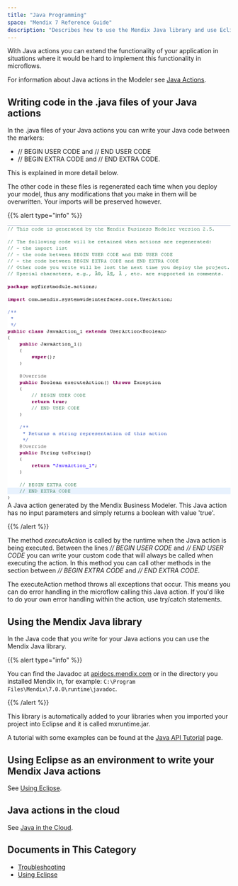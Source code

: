 ```yaml
---
title: "Java Programming"
space: "Mendix 7 Reference Guide"
description: "Describes how to use the Mendix Java library and use Eclipse as an environment to write your Mendix Java Actions."
---
```


With Java actions you can extend the functionality of your application in situations where it would be hard to implement this functionality in microflows.

For information about Java actions in the Modeler see [Java Actions](java-actions).

## Writing code in the .java files of your Java actions

In the .java files of your Java actions you can write your Java code between the markers:

*   // BEGIN USER CODE and // END USER CODE
*   // BEGIN EXTRA CODE and // END EXTRA CODE.

This is explained in more detail below.

The other code in these files is regenerated each time when you deploy your model, thus any modifications that you make in them will be overwritten. Your imports will be preserved however.

{{% alert type="info" %}}

![](attachments/819203/917584.png)
A Java action generated by the Mendix Business Modeler. This Java action has no input parameters and simply returns a boolean with value 'true'.

{{% /alert %}}

The method _executeAction_ is called by the runtime when the Java action is being executed. Between the lines _// BEGIN USER CODE_ and _// END USER CODE_ you can write your custom code that will always be called when executing the action. In this method you can call other methods in the section between _// BEGIN EXTRA CODE_ and _// END EXTRA CODE_.

The executeAction method throws all exceptions that occur. This means you can do error handling in the microflow calling this Java action. If you'd like to do your own error handling within the action, use try/catch statements.

## Using the Mendix Java library

In the Java code that you write for your Java actions you can use the Mendix Java library.

{{% alert type="info" %}}

You can find the Javadoc at [apidocs.mendix.com](http://apidocs.mendix.com/7/runtime/) or in the directory you installed Mendix in, for example: `C:\Program Files\Mendix\7.0.0\runtime\javadoc`.

{{% /alert %}}

This library is automatically added to your libraries when you imported your project into Eclipse and it is called mxruntime.jar.

A tutorial with some examples can be found at the [Java API Tutorial](/howto7/logic-business-rules/java-api-tutorial) page.

## Using Eclipse as an environment to write your Mendix Java actions

See [Using Eclipse](using-eclipse).

## Java actions in the cloud

See [Java in the Cloud](/howtogeneral/mendixcloud/java-in-the-cloud).

## Documents in This Category

* [Troubleshooting](troubleshooting)
* [Using Eclipse](using-eclipse)
